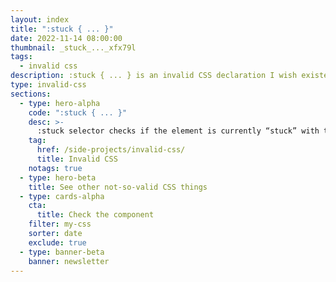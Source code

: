 ```yaml
---
layout: index
title: ":stuck { ... }"
date: 2022-11-14 08:00:00
thumbnail: _stuck_..._xfx79l
tags:
  - invalid css
description: :stuck { ... } is an invalid CSS declaration I wish existed."
type: invalid-css
sections:
  - type: hero-alpha
    code: ":stuck { ... }"
    desc: >-
      :stuck selector checks if the element is currently “stuck” with the `position: sticky`.
    tag:
      href: /side-projects/invalid-css/
      title: Invalid CSS
    notags: true
  - type: hero-beta
    title: See other not-so-valid CSS things
  - type: cards-alpha
    cta:
      title: Check the component
    filter: my-css
    sorter: date
    exclude: true
  - type: banner-beta
    banner: newsletter
---
```


